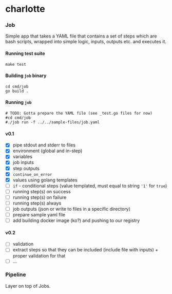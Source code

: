 # charlotte

### Job
Simple app that takes a YAML file that contains a set of steps which are bash scripts, wrapped into simple logic, inputs, outputs etc.
and executes it.

#### Running test suite

    make test

#### Building `job` binary

    cd cmd/job
    go build .

#### Running `job`

    # TODO: Gotta prepare the YAML file (see _test.go files for now)
    #cd cmd/job
    #./job run -f ../../sample-files/job.yaml

#### v0.1

- [x] pipe stdout and stderr to files
- [x] environment (global and in-step)
- [x] variables
- [x] job inputs
- [x] step outputs
- [x] `continue_on_error`
- [x] values using golang templates
- [ ] `if` - conditional steps (value templated, must equal to string `'1'` for `true`)
- [ ] running step(s) on success
- [ ] running step(s) on failure
- [ ] running step(s) always
- [ ] job outputs (json or write to files in a specific directory)
- [ ] prepare sample yaml file
- [ ] add building docker image (ko?) and pushing to our registry

#### v0.2
- [ ] validation
- [ ] extract steps so that they can be included (include file with inputs) + proper validation for that
- [ ] ...

### Pipeline
Layer on top of Jobs.
